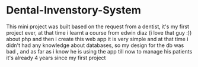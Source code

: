 # Dental-Invenstory-System
This mini project was built based on the request from a dentist, it's my first project ever, at that time i learnt a course from edwin diaz (i love that guy :)) about php
and then i create this web app it is very simple and at that time i didn't had any knowledge about databases, so my design for the db was bad , and as far as i know he is 
using the app till now to manage his patients it's already 4 years since my first project
